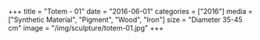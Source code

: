 +++
title = "Totem - 01"
date = "2016-06-01"
categories = ["2016"]
media = ["Synthetic Material", "Pigment", "Wood", "Iron"]
size = "Diameter 35-45 cm"
image = "/img/sculpture/totem-01.jpg"
+++
